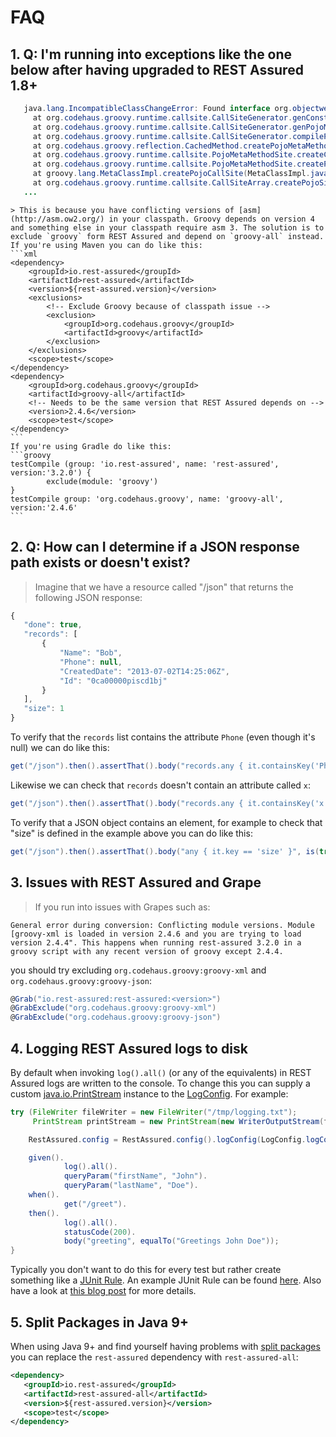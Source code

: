 # FAQ #

## 1. Q: I'm running into exceptions like the one below after having upgraded to REST Assured 1.8+

 ```java
	java.lang.IncompatibleClassChangeError: Found interface org.objectweb.asm.MethodVisitor, but class was expected
	  at org.codehaus.groovy.runtime.callsite.CallSiteGenerator.genConstructor(CallSiteGenerator.java:141)
	  at org.codehaus.groovy.runtime.callsite.CallSiteGenerator.genPojoMetaMethodSite(CallSiteGenerator.java:181)
	  at org.codehaus.groovy.runtime.callsite.CallSiteGenerator.compilePojoMethod(CallSiteGenerator.java:227)
	  at org.codehaus.groovy.reflection.CachedMethod.createPojoMetaMethodSite(CachedMethod.java:257)
	  at org.codehaus.groovy.runtime.callsite.PojoMetaMethodSite.createCachedMethodSite(PojoMetaMethodSite.java:159)
	  at org.codehaus.groovy.runtime.callsite.PojoMetaMethodSite.createPojoMetaMethodSite(PojoMetaMethodSite.java:148)
	  at groovy.lang.MetaClassImpl.createPojoCallSite(MetaClassImpl.java:3082)
	  at org.codehaus.groovy.runtime.callsite.CallSiteArray.createPojoSite(CallSiteArray.java:129)
	...
 ```
	> This is because you have conflicting versions of [asm](http://asm.ow2.org/) in your classpath. Groovy depends on version 4 and something else in your classpath require asm 3. The solution is to exclude `groovy` form REST Assured and depend on `groovy-all` instead. If you're using Maven you can do like this:
	```xml
	<dependency>
	    <groupId>io.rest-assured</groupId>
	    <artifactId>rest-assured</artifactId>
	    <version>${rest-assured.version}</version>
	    <exclusions>
	        <!-- Exclude Groovy because of classpath issue -->
	        <exclusion>
	            <groupId>org.codehaus.groovy</groupId>
	            <artifactId>groovy</artifactId>
	        </exclusion>
	    </exclusions>
	    <scope>test</scope>
	</dependency>
	<dependency>
	    <groupId>org.codehaus.groovy</groupId>
	    <artifactId>groovy-all</artifactId>
	    <!-- Needs to be the same version that REST Assured depends on -->
	    <version>2.4.6</version>
	    <scope>test</scope>
	</dependency>
	```
	If you're using Gradle do like this:
	```groovy
	testCompile (group: 'io.rest-assured', name: 'rest-assured', version:'3.2.0') {
	        exclude(module: 'groovy')
	}
	testCompile group: 'org.codehaus.groovy', name: 'groovy-all', version:'2.4.6'
	```
## 2. Q: How can I determine if a JSON response path exists or doesn't exist?

 > Imagine that we have a resource called "/json" that returns the following JSON response:
 ```javascript
 {
    "done": true,
    "records": [
        {
            "Name": "Bob",
            "Phone": null,
            "CreatedDate": "2013-07-02T14:25:06Z",
            "Id": "0ca00000piscd1bj"
        }
    ],
    "size": 1
 }
  ```
 To verify that the `records` list contains the attribute `Phone` (even though it's null) we can do like this: 
 ```java
 get("/json").then().assertThat().body("records.any { it.containsKey('Phone') }", is(true));
 ```
 Likewise we can check that `records` doesn't contain an attribute called `x`:
 ```java
 get("/json").then().assertThat().body("records.any { it.containsKey('x') }", is(false));
 ```
 To verify that a JSON object contains an element, for example to check that "size" is defined in the example above you can do like this:
 ```java
 get("/json").then().assertThat().body("any { it.key == 'size' }", is(true));
 ```

## 3. Issues with REST Assured and Grape

 > If you run into issues with Grapes such as:

  ```
  General error during conversion: Conflicting module versions. Module [groovy-xml is loaded in version 2.4.6 and you are trying to load version 2.4.4". This happens when running rest-assured 3.2.0 in a groovy script with any recent version of groovy except 2.4.4.
  ```

  you should try excluding `org.codehaus.groovy:groovy-xml` and `org.codehaus.groovy:groovy-json`:

  ```groovy
  @Grab("io.rest-assured:rest-assured:<version>")
  @GrabExclude("org.codehaus.groovy:groovy-xml")
  @GrabExclude("org.codehaus.groovy:groovy-json")
  ```

## 4. Logging REST Assured logs to disk

By default when invoking `log().all()` (or any of the equivalents) in REST Assured logs are written to the console. To change this you can supply a custom [java.io.PrintStream](https://docs.oracle.com/javase/8/docs/api/java/io/PrintStream.html) instance to the [LogConfig](http://static.javadoc.io/io.rest-assured/rest-assured/3.2.0/io/restassured/config/LogConfig.html). For example:

```java
try (FileWriter fileWriter = new FileWriter("/tmp/logging.txt");
     PrintStream printStream = new PrintStream(new WriterOutputStream(fileWriter), true)) {

    RestAssured.config = RestAssured.config().logConfig(LogConfig.logConfig().defaultStream(printStream));

	given().
	        log().all().
	        queryParam("firstName", "John").
	        queryParam("lastName", "Doe").
	when().
	        get("/greet").
	then().
	        log().all().
	        statusCode(200).
	        body("greeting", equalTo("Greetings John Doe"));
}
```

Typically you don't want to do this for every test but rather create something like a [JUnit Rule](https://github.com/junit-team/junit4/wiki/rules). An example JUnit Rule can be found [here](https://github.com/rest-assured/rest-assured/blob/master/examples/rest-assured-itest-java/src/test/java/io/restassured/itest/java/support/WriteLogsToDisk.java). Also have a look at [this blog post](http://code.haleby.se/2018/10/05/logging-to-disk-with-rest-assured/) for more details.

## 5. Split Packages in Java 9+

When using Java 9+ and find yourself having problems with [split packages](https://www.logicbig.com/tutorials/core-java-tutorial/modules/split-packages.html) you can replace the `rest-assured` dependency with `rest-assured-all`:

```xml
<dependency>
   <groupId>io.rest-assured</groupId>
   <artifactId>rest-assured-all</artifactId>
   <version>${rest-assured.version}</version>
   <scope>test</scope>
</dependency>
```